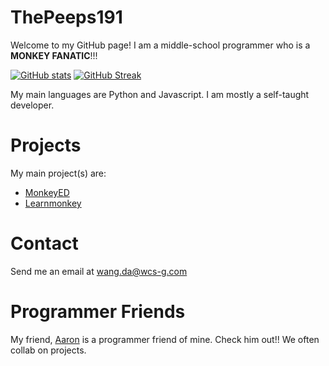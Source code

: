 # ThePeeps191

Welcome to my GitHub page! I am a middle-school programmer who is a <b>MONKEY FANATIC</b>!!!

[![GitHub stats](https://github-readme-stats.vercel.app/api?username=ThePeeps191&show_icons=true)](https://github.com/anuraghazra/github-readme-stats)
[![GitHub Streak](https://github-readme-streak-stats.herokuapp.com/?user=ThePeeps191)](https://git.io/streak-stats)

My main languages are Python and Javascript. I am mostly a self-taught developer.

# Projects

My main project(s) are:
<ul>
  <li><a href="https://monkeyed.repl.co" target="_blank">MonkeyED</a></li>
  <li><a href="https://learnmonkey.github.io" target="_blank">Learnmonkey</a></li>
</ul>

# Contact

Send me an email at <a href="mailto:wang.da@wcs-g.com">wang.da@wcs-g.com</a>

# Programmer Friends

My friend, <a href="https://github.com/calgary34">Aaron</a> is a programmer friend of mine. Check him out!! We often collab on projects.
